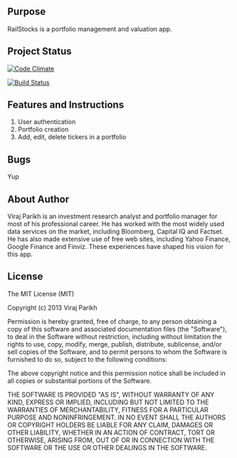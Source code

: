 Purpose
-------
RailStocks is a portfolio management and valuation app.


Project Status
--------------

[![Code Climate](https://codeclimate.com/github/virajparikh/RailStocks.png)](https://codeclimate.com/github/virajparikh/RailStocks)

[![Build Status](https://travis-ci.org/virajparikh/RailStocks.png)](https://travis-ci.org/virajparikh/RailStocks)




Features and Instructions
--------------------------

1. User authentication
2. Portfolio creation
3. Add, edit, delete tickers in a portfolio


Bugs
----
Yup


About Author
------------
Viraj Parikh is an investment research analyst and portfolio manager for most of his professional career.  He has worked with the most widely used data services on the market, including Bloomberg, Capital IQ and Factset.  He has also made extensive use of free web sites, including Yahoo Finance, Google Finance and Finviz.  These experiences have shaped his vision for this app.

License
--------
The MIT License (MIT)

Copyright (c) 2013 Viraj Parikh

Permission is hereby granted, free of charge, to any person obtaining a copy
of this software and associated documentation files (the "Software"), to deal
in the Software without restriction, including without limitation the rights
to use, copy, modify, merge, publish, distribute, sublicense, and/or sell
copies of the Software, and to permit persons to whom the Software is
furnished to do so, subject to the following conditions:

The above copyright notice and this permission notice shall be included in
all copies or substantial portions of the Software.

THE SOFTWARE IS PROVIDED "AS IS", WITHOUT WARRANTY OF ANY KIND, EXPRESS OR
IMPLIED, INCLUDING BUT NOT LIMITED TO THE WARRANTIES OF MERCHANTABILITY,
FITNESS FOR A PARTICULAR PURPOSE AND NONINFRINGEMENT. IN NO EVENT SHALL THE
AUTHORS OR COPYRIGHT HOLDERS BE LIABLE FOR ANY CLAIM, DAMAGES OR OTHER
LIABILITY, WHETHER IN AN ACTION OF CONTRACT, TORT OR OTHERWISE, ARISING FROM,
OUT OF OR IN CONNECTION WITH THE SOFTWARE OR THE USE OR OTHER DEALINGS IN
THE SOFTWARE.